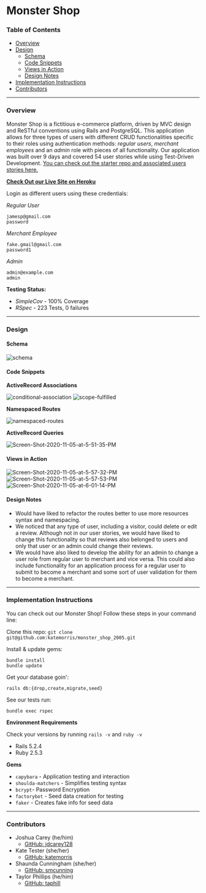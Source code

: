 # Monster Shop

### Table of Contents
- [Overview](#overview)
- [Design](#design)
  - [Schema](#schema)
  - [Code Snippets](#code-snippets)
  - [Views in Action](#views-in-action)
  - [Design Notes](#design-notes)
- [Implementation Instructions](#implementation-instructions)
- [Contributors](#contributors)

***
### Overview
Monster Shop is a fictitious e-commerce platform, driven by MVC design and ReSTful conventions using Rails and PostgreSQL. This application allows for three types of users with different CRUD functionalities specific to their roles using authentication methods: *regular users*, *merchant employees* and an *admin* role with pieces of all functionality. Our application was built over 9 days and covered 54 user stories while using Test-Driven Development. [You can check out the starter repo and associated users stories here.](https://github.com/turingschool-examples/monster_shop_2005)

**[Check Out our Live Site on Heroku](https://monster-mash.herokuapp.com)**

Login as different users using these credentials:

*Regular User*
```
jamesp@gmail.com
password
```

*Merchant Employee*
```
fake.gmail@gmail.com
password1
```

*Admin*
```
admin@example.com
admin
```

**Testing Status:**
- *SimpleCov* - 100% Coverage
- *RSpec* - 223 Tests, 0 failures

***
### Design


#### Schema
<img src="https://i.ibb.co/M976m35/schema.png" alt="schema">

#### Code Snippets
**ActiveRecord Associations**

<img src="https://i.ibb.co/WHG1PgK/conditional-association.png" alt="conditional-association">
<img src="https://i.ibb.co/wL2pBw0/scope-fulfilled.png" alt="scope-fulfilled">

**Namespaced Routes**

<img src="https://i.ibb.co/6WBx6gk/namespaced-routes.png" alt="namespaced-routes">

**ActiveRecord Queries**

<img src="https://i.ibb.co/gR5QDJK/Screen-Shot-2020-11-05-at-5-51-35-PM.png" alt="Screen-Shot-2020-11-05-at-5-51-35-PM">

#### Views in Action

<img src="https://i.ibb.co/TqLW7Dp/Screen-Shot-2020-11-05-at-5-57-32-PM.png" alt="Screen-Shot-2020-11-05-at-5-57-32-PM">

<img src="https://i.ibb.co/yqxXYdp/Screen-Shot-2020-11-05-at-5-57-53-PM.png" alt="Screen-Shot-2020-11-05-at-5-57-53-PM">

<img src="https://i.ibb.co/K06R6f5/Screen-Shot-2020-11-05-at-6-01-14-PM.png" alt="Screen-Shot-2020-11-05-at-6-01-14-PM">

#### Design Notes
- Would have liked to refactor the routes better to use more resources syntax and namespacing.
- We noticed that any type of user, including a visitor, could delete or edit a review. Although not in our user stories, we would have liked to change this functionality so that reviews also belonged to users and only that user or an admin could change their reviews.
- We would have also liked to develop the ability for an admin to change a user role from regular user to merchant and vice versa. This could also include functionality for an application process for a regular user to submit to become a merchant and some sort of user validation for them to become a merchant.

***
### Implementation Instructions
You can check out our Monster Shop! Follow these steps in your command line:

Clone this repo: `git clone git@github.com:katemorris/monster_shop_2005.git`

Install & update gems:
```
bundle install
bundle update    
```
Get your database goin':
```
rails db:{drop,create,migrate,seed}
```

See our tests run:
```
bundle exec rspec
```

**Environment Requirements**

Check your versions by running `rails -v` and `ruby -v`
- Rails 5.2.4
- Ruby 2.5.3

**Gems**
- `capybara` - Application testing and interaction
- `shoulda-matchers` - Simplifies testing syntax
- `bcrypt`- Password Encryption
- `factorybot` - Seed data creation for testing
- `faker` - Creates fake info for seed data

***
### Contributors
- Joshua Carey (he/him)
  - [GitHub: jdcarey128](https://github.com/jdcarey128)
- Kate Tester (she/her)
  - [GitHub: katemorris](https://github.com/katemorris)
- Shaunda Cunningham (she/her)
  - [GitHub: smcunning](https://github.com/smcunning)
- Taylor Phillips (he/him)
  - [GitHub: taphill](https://github.com/taphill)
